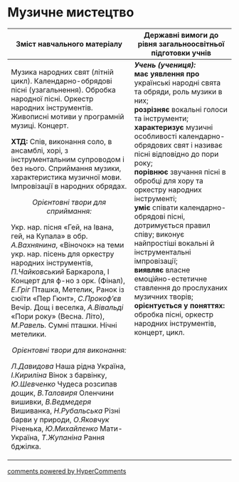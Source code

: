 <div id="hypercomments_widget" class="js-hypercomments-widget invisible"></div>

Музичне мистецтво
=============================================

<table>
<thead>
  <tr>
    <th width="55%" align="center">Зміст навчального матеріалу</th>
    <th width="45%" align="center">Державні вимоги до рівня загальноосвітньої підготовки учнів</th>
  </tr>
</thead>
<tbody>
  <tr>
    <td width="55%" style="vertical-align:top !important;">
<p>Музика народних свят (літній цикл). Календарно-обрядові пісні (узагальнення). Обробка народної пісні. Оркестр народних інструментів. Живописні мотиви у програмній музиці. Концерт. </p>    
<p><b>ХТД:</b> Спів, виконання соло, в ансамблі, хорі, з інструментальним супроводом і без нього. Сприймання музики, характеристика музичної мови. Імпровізації в народних обрядах.</p>  
<center><i>Орієнтовні твори для сприймання:</i></center>
<p>Укр. нар. пісня «Гей, на Івана, гей, на Купала» в обр. <i>А.Вахнянина</i>, «Віночок» на теми укр. нар. пісень для оркестру народних інструментів, <i>П.Чайковський</i> Баркарола, І Концерт для ф-но з орк. (Фінал), <i>Е.Гріг</i> Пташка, Метелик, Ранок із сюїти «Пер Гюнт», <i>С.Прокоф’єв</i> Вечір. Дощ і веселка, <i>А.Вівальді</i> «Пори року» (Весна. Літо), <i>М.Равель.</i> Сумні пташки. Нічні метелики.</p>
<center><i>Орієнтовні твори для виконання:</i></center>
<p><i>Л.Давидова</i> Наша рідна Україна, <i>І.Кириліна</i> Вінок з барвінку, <i>Ю.Шевченко</i> Чудеса розсипав дощик, <i>В.Таловиря</i> Оленчини вишивки, <i>В.Ведмедеря</i> Вишиванка, <i>Н.Рубальська</i> Різні барви у природи, <i>О.Яковчук</i> Річенька, <i>Ю.Михайленко</i> Мати-Україна, <i>Т.Жупаніна</i> Рання бджілка.<br></p>
	</td>
<td width="45%" style="vertical-align:top !important;"><b><i>Учень (учениця):</i></b><br>
<b>має уявлення про</b> українські народні свята та обряди, роль музики в них;<br>
<b>розрізняє</b> вокальні голоси та інструменти;<br>
<b>характеризує</b> музичні особливості календарно-обрядових свят і називає пісні відповідно до пори року;<br>
<b>порівнює</b> звучання пісні в обробці для хору та оркестру народних інструменті;<br>
<b>уміє</b> співати календарно-обрядові пісні, дотримується правил співу; виконує найпростіші вокальні й інструментальні імпровізації;<br>
<b>виявляє</b> власне емоційно-естетичне ставлення до прослуханих музичних творів;<br>
<b>орієнтується у поняттях: </b> обробка пісні,  оркестр народних інструментів, концерт, цикл.<br>
</td>
	</tr>
</tbody>
</table>

<div class="js-hypercomments-container">
<a href="http://hypercomments.com" class="hc-link" title="comments widget">comments powered by HyperComments</a>
</div>